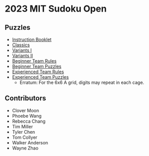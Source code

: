 # 2023 MIT Sudoku Open

## Puzzles

- [Instruction Booklet](instructions.pdf)
- [Classics](classics.pdf)
- [Variants I](variants-i.pdf)
- [Variants II](variants-ii.pdf)
- [Beginner Team Rules](b-team-rules.pdf)
- [Beginner Team Puzzles](b-team-puzzles.pdf)
- [Experienced Team Rules](a-team-rules.pdf)
- [Experienced Team Puzzles](a-team-puzzles.pdf)
  - Erratum: For the 6x6 A grid, digits may repeat in each cage.

## Contributors

- Clover Moon
- Phoebe Wang
- Rebecca Chang
- Tim Miller
- Tyler Chen
- Tom Collyer
- Walker Anderson
- Wayne Zhao
